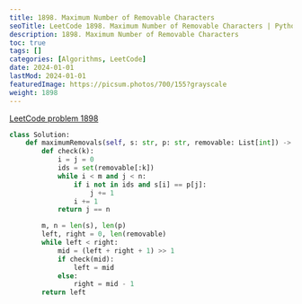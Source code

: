 ```yaml
---
title: 1898. Maximum Number of Removable Characters
seoTitle: LeetCode 1898. Maximum Number of Removable Characters | Python solution and explanation
description: 1898. Maximum Number of Removable Characters
toc: true
tags: []
categories: [Algorithms, LeetCode]
date: 2024-01-01
lastMod: 2024-01-01
featuredImage: https://picsum.photos/700/155?grayscale
weight: 1898
---
```


[LeetCode problem 1898](https://leetcode.com/problems/maximum-number-of-removable-characters/)

```python
class Solution:
    def maximumRemovals(self, s: str, p: str, removable: List[int]) -> int:
        def check(k):
            i = j = 0
            ids = set(removable[:k])
            while i < m and j < n:
                if i not in ids and s[i] == p[j]:
                    j += 1
                i += 1
            return j == n

        m, n = len(s), len(p)
        left, right = 0, len(removable)
        while left < right:
            mid = (left + right + 1) >> 1
            if check(mid):
                left = mid
            else:
                right = mid - 1
        return left

```
